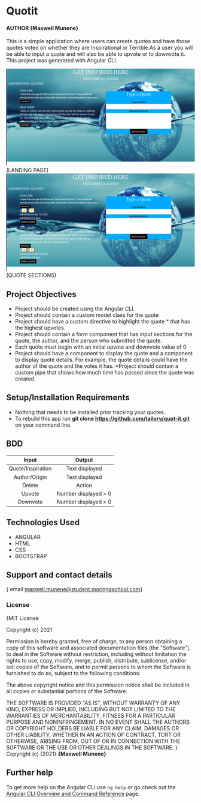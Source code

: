 # Quotit

#### AUTHOR **{Maxwell Munene}**

This is a simple application where users can create quotes and have those quotes voted on whether they are Inspirational or Terrible.As a user you will be able to input a quote and will also be able to upvote or to downvote it. This project was generated with Angular CLI.


![USER INTERFACE](src/assets/Landingpage.png) (LANDING PAGE)
![USER INTERFACE](src/assets/homepage2.png) (QUOTE SECTIONS)



## Project Objectives
* Project should be created using the Angular CLI.
* Project should contain a custom model class for the quote
* Project should have a custom directive to highlight the quote * that has the highest upvotes.
* Project should contain a form component that has input sections for the quote, the author, and the person who submitted the quote.
* Each quote must begin with an initial upvote and downvote value of 0
* Project should have a component to display the quote and a component to display quote details. For example, the quote details could have the author of the quote and the votes it has.
*Project should contain a custom pipe that shows how much time has passed since the quote was created. 


## Setup/Installation Requirements
* Nothing that needs to be installed prior tracking your quotes.
* To rebuild this app run **git clone https://github.com/tailorv/quot-it.git**  on your command line.


## BDD
 | Input                | Output
 | :-------------:      | :-------------:
 |  Quote/Inspiration               | Text displayed
 |  Author/Origin              | Text displayed
 |  Delete                | Action 
 |  Upvote              | Number displayed > 0
 |  Downvote            | Number displayed > 0


## Technologies Used
 * ANGULAR
 * HTML
 * CSS
 * BOOTSTRAP


## Support and contact details
{ email maxwell.munene@student.moringaschool.com}
### License
{MIT License

Copyright (c) 2021

Permission is hereby granted, free of charge, to any person obtaining a copy
of this software and associated documentation files (the "Software"), to deal
in the Software without restriction, including without limitation the rights
to use, copy, modify, merge, publish, distribute, sublicense, and/or sell
copies of the Software, and to permit persons to whom the Software is
furnished to do so, subject to the following conditions:

The above copyright notice and this permission notice shall be included in all
copies or substantial portions of the Software.

THE SOFTWARE IS PROVIDED "AS IS", WITHOUT WARRANTY OF ANY KIND, EXPRESS OR
IMPLIED, INCLUDING BUT NOT LIMITED TO THE WARRANTIES OF MERCHANTABILITY,
FITNESS FOR A PARTICULAR PURPOSE AND NONINFRINGEMENT. IN NO EVENT SHALL THE
AUTHORS OR COPYRIGHT HOLDERS BE LIABLE FOR ANY CLAIM, DAMAGES OR OTHER
LIABILITY, WHETHER IN AN ACTION OF CONTRACT, TORT OR OTHERWISE, ARISING FROM,
OUT OF OR IN CONNECTION WITH THE SOFTWARE OR THE USE OR OTHER DEALINGS IN THE
SOFTWARE.
}
Copyright (c) {2021} **{Maxwell Munene}**

## Further help
To get more help on the Angular CLI use `ng help` or go check out the [Angular CLI Overview and Command Reference](https://angular.io/cli) page.